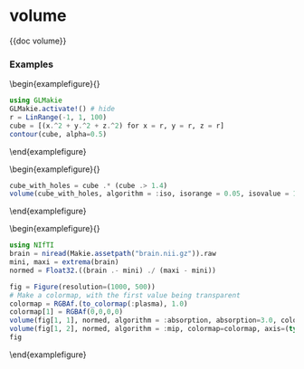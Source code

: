 # volume

{{doc volume}}

### Examples

\begin{examplefigure}{}
```julia
using GLMakie
GLMakie.activate!() # hide
r = LinRange(-1, 1, 100)
cube = [(x.^2 + y.^2 + z.^2) for x = r, y = r, z = r]
contour(cube, alpha=0.5)
```
\end{examplefigure}

\begin{examplefigure}{}
```julia
cube_with_holes = cube .* (cube .> 1.4)
volume(cube_with_holes, algorithm = :iso, isorange = 0.05, isovalue = 1.7)
```
\end{examplefigure}

\begin{examplefigure}{}
```julia
using NIfTI
brain = niread(Makie.assetpath("brain.nii.gz")).raw
mini, maxi = extrema(brain)
normed = Float32.((brain .- mini) ./ (maxi - mini))

fig = Figure(resolution=(1000, 500))
# Make a colormap, with the first value being transparent
colormap = RGBAf.(to_colormap(:plasma), 1.0)
colormap[1] = RGBAf(0,0,0,0)
volume(fig[1, 1], normed, algorithm = :absorption, absorption=3.0, colormap=colormap, axis=(type=Axis3,))
volume(fig[1, 2], normed, algorithm = :mip, colormap=colormap, axis=(type=Axis3,))
fig
```
\end{examplefigure}
